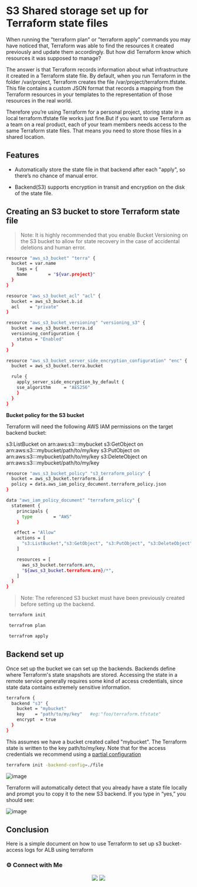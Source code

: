 
# S3 Shared storage set up for Terraform state files

When running the "terraform plan" or "terraform apply" commands you may have noticed that, Terraform was able to find the resources it created previously and update them accordingly. But how did Terraform know which resources it was supposed to manage?

The answer is that Terraform records information about what infrastructure it created in a Terraform state file. By default, when you run Terraform in the folder /var/project, Terraform creates the file /var/project/terraform.tfstate. This file contains a custom JSON format that records a mapping from the Terraform resources in your templates to the representation of those resources in the real world.

Therefore you’re using Terraform for a personal project, storing state in a local terraform.tfstate file works just fine.But if you want to use Terraform as a team on a real product, each of your team members needs access to the same Terraform state files. That means you need to store those files in a shared location.
## Features
 
 - Automatically store the state file in that backend after each "apply", so there’s no chance of manual error. 

-  Backend(S3) supports encryption in transit and encryption on the disk of the state file. 


## Creating an S3 bucket to store Terraform state file

> Note: It is highly recommended that you enable Bucket Versioning on the S3 bucket to allow for state recovery in the case of accidental deletions and human error.

```bash
resource "aws_s3_bucket" "terra" {
  bucket = var.name
    tags = {
    Name        = "${var.project}"
  }
}

resource "aws_s3_bucket_acl" "acl" {
  bucket = aws_s3_bucket.b.id
  acl    = "private"
}

resource "aws_s3_bucket_versioning" "versioning_s3" {
  bucket = aws_s3_bucket.terra.id
  versioning_configuration {
    status = "Enabled"
  }
}

resource "aws_s3_bucket_server_side_encryption_configuration" "enc" {
  bucket = aws_s3_bucket.terra.bucket

  rule {
    apply_server_side_encryption_by_default {
    sse_algorithm     = "AES256"
    }
  }
}

```

**Bucket policy for the S3 bucket**

Terraform will need the following AWS IAM permissions on the target backend bucket:

s3:ListBucket on arn:aws:s3:::mybucket
s3:GetObject on arn:aws:s3:::mybucket/path/to/my/key
s3:PutObject on arn:aws:s3:::mybucket/path/to/my/key
s3:DeleteObject on arn:aws:s3:::mybucket/path/to/my/key

```bash
resource "aws_s3_bucket_policy" "s3_terraform_policy" {
  bucket = aws_s3_bucket.terraform.id
  policy = data.aws_iam_policy_document.terraform_policy.json
}

data "aws_iam_policy_document" "terraform_policy" {
  statement {
    principals {
      type        = "AWS"
    }

   effect = "Allow"
    actions = [
      "s3:ListBucket","s3:GetObject", "s3:PutObject", "s3:DeleteObject",
    ]

    resources = [
      aws_s3_bucket.terraform.arn,
      "${aws_s3_bucket.terraform.arn}/*",
    ]
  }
}

```

> Note: The referenced S3 bucket must have been previously created before setting up the backend.

```bash
 terraform init 

 terrafrom plan

 terrafrom apply
 ```

## Backend set up

Once set up the bucket we can set up the backends.
Backends define where Terraform's state snapshots are stored.
Accessing the state in a remote service generally requires some kind of access credentials, since state data contains extremely sensitive information.

```bash
terraform {
  backend "s3" {
    bucket = "mybucket"        
    key    = "path/to/my/key"   #eg:"foo/terraform.tfstate"
    encrypt  = true
  }
}
```

This assumes we have a bucket created called "mybucket". The Terraform state is written to the key path/to/my/key.
Note that for the access credentials we recommend using a [partial configuration](https://www.terraform.io/language/settings/backends/configuration#partial-configuration)

```bash
terraform init -backend-config=./file
```
![image](https://user-images.githubusercontent.com/100775027/162683048-5fb42c8e-5ec4-4a05-a2a4-a29cd50b14b5.png)

Terraform will automatically detect that you already have a state file locally and prompt you to copy it to the new S3 backend. If you type in “yes,” you should see:

![image](https://user-images.githubusercontent.com/100775027/162683180-6fe91e52-4c45-462d-9bc6-957fdddca893.png)


## Conclusion
Here is a simple document on how to use Terraform to  set up s3 bucket-access logs for ALB using terraform

  
 ### ⚙️ Connect with Me
<p align="center">
<a href="https://www.linkedin.com/in/radin-lawrence-8b3270102/"><img src="https://img.shields.io/badge/LinkedIn-0077B5?style=for-the-badge&logo=linkedin&logoColor=white"/></a>
<a href="mailto:radin.lawrence@gmail.com"><img src="https://img.shields.io/badge/Gmail-D14836?style=for-the-badge&logo=gmail&logoColor=white"/></a>
